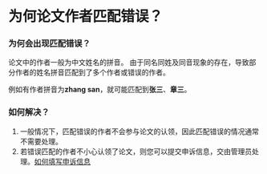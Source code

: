 # 为何论文作者匹配错误？

### 为何会出现匹配错误？
论文中的作者一般为中文姓名的拼音。
由于同名同姓及同音现象的存在，导致部分作者的姓名拼音匹配到了多个作者或错误的作者。

例如有作者拼音为**zhang san**，就可能匹配到**张三**、**章三**。

### 如何解决？
1. 一般情况下，匹配错误的作者不会参与论文的认领，因此匹配错误的情况通常不需要处理。
2. 若错误匹配的作者不小心认领了论文，则您可以提交申诉信息，交由管理员处理。[如何填写申诉信息](how-to-appeal.md)

